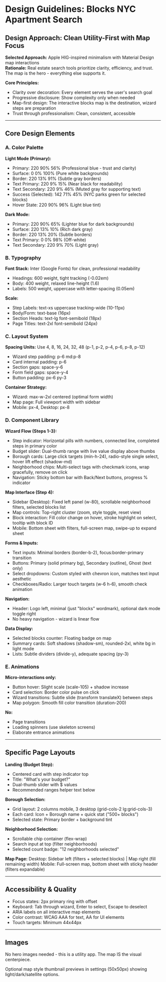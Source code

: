 # Design Guidelines: Blocks NYC Apartment Search

## Design Approach: Clean Utility-First with Map Focus

**Selected Approach:** Apple HIG-inspired minimalism with Material Design map interactions  
**Rationale:** Real estate search tools prioritize clarity, efficiency, and trust. The map is the hero - everything else supports it.

**Core Principles:**
- Clarity over decoration: Every element serves the user's search goal
- Progressive disclosure: Show complexity only when needed
- Map-first design: The interactive blocks map is the destination, wizard steps are preparation
- Trust through professionalism: Clean, consistent, accessible

---

## Core Design Elements

### A. Color Palette

**Light Mode (Primary):**
- Primary: 220 90% 56% (Professional blue - trust and clarity)
- Surface: 0 0% 100% (Pure white backgrounds)
- Border: 220 13% 91% (Subtle gray borders)
- Text Primary: 220 9% 15% (Near black for readability)
- Text Secondary: 220 9% 46% (Muted gray for supporting text)
- Success (Selected): 142 71% 45% (NYC parks green for selected blocks)
- Hover State: 220 90% 96% (Light blue tint)

**Dark Mode:**
- Primary: 220 90% 65% (Lighter blue for dark backgrounds)
- Surface: 220 13% 10% (Rich dark gray)
- Border: 220 13% 20% (Subtle borders)
- Text Primary: 0 0% 98% (Off-white)
- Text Secondary: 220 9% 70% (Light gray)

### B. Typography

**Font Stack:** Inter (Google Fonts) for clean, professional readability
- Headings: 600 weight, tight tracking (-0.02em)
- Body: 400 weight, relaxed line-height (1.6)
- Labels: 500 weight, uppercase with letter-spacing (0.05em)

**Scale:**
- Step Labels: text-xs uppercase tracking-wide (10-11px)
- Body/Form: text-base (16px)
- Section Heads: text-lg font-semibold (18px)
- Page Titles: text-2xl font-semibold (24px)

### C. Layout System

**Spacing Units:** Use 4, 8, 16, 24, 32, 48 (p-1, p-2, p-4, p-6, p-8, p-12)
- Wizard step padding: p-6 md:p-8
- Card internal padding: p-6
- Section gaps: space-y-6
- Form field gaps: space-y-4
- Button padding: px-6 py-3

**Container Strategy:**
- Wizard: max-w-2xl centered (optimal form width)
- Map page: Full viewport width with sidebar
- Mobile: px-4, Desktop: px-8

### D. Component Library

**Wizard Flow (Steps 1-3):**
- Step indicator: Horizontal pills with numbers, connected line, completed steps in primary color
- Budget slider: Dual-thumb range with live value display above thumbs
- Borough cards: Large click targets (min-h-24), radio-style single select, hover lift effect (shadow-md)
- Neighborhood chips: Multi-select tags with checkmark icons, wrap gracefully, remove on click
- Navigation: Sticky bottom bar with Back/Next buttons, progress % indicator

**Map Interface (Step 4):**
- Sidebar (Desktop): Fixed left panel (w-80), scrollable neighborhood filters, selected blocks list
- Map controls: Top-right cluster (zoom, style toggle, reset view)
- Block interaction: Fill color change on hover, stroke highlight on select, tooltip with block ID
- Mobile: Bottom sheet with filters, full-screen map, swipe-up to expand sheet

**Forms & Inputs:**
- Text inputs: Minimal borders (border-b-2), focus:border-primary transition
- Buttons: Primary (solid primary bg), Secondary (outline), Ghost (text only)
- Select dropdowns: Custom styled with chevron icon, matches text input aesthetic
- Checkboxes/Radio: Larger touch targets (w-6 h-6), smooth check animation

**Navigation:**
- Header: Logo left, minimal (just "blocks" wordmark), optional dark mode toggle right
- No heavy navigation - wizard is linear flow

**Data Display:**
- Selected blocks counter: Floating badge on map
- Summary cards: Soft shadows (shadow-sm), rounded-2xl, white bg in light mode
- Lists: Subtle dividers (divide-y), adequate spacing (py-3)

### E. Animations

**Micro-interactions only:**
- Button hover: Slight scale (scale-105) + shadow increase
- Card selection: Border color pulse on click
- Wizard transitions: Subtle slide (transform translateX) between steps
- Map polygon: Smooth fill color transition (duration-200)

**No:**
- Page transitions
- Loading spinners (use skeleton screens)
- Elaborate entrance animations

---

## Specific Page Layouts

**Landing (Budget Step):**
- Centered card with step indicator top
- Title: "What's your budget?"
- Dual-thumb slider with $ values
- Recommended ranges helper text below

**Borough Selection:**
- Grid layout: 2 columns mobile, 3 desktop (grid-cols-2 lg:grid-cols-3)
- Each card: Icon + Borough name + quick stat ("500+ blocks")
- Selected state: Primary border + background tint

**Neighborhood Selection:**
- Scrollable chip container (flex-wrap)
- Search input at top (filter neighborhoods)
- Selected count badge: "12 neighborhoods selected"

**Map Page:**
Desktop: Sidebar left (filters + selected blocks) | Map right (fill remaining width)
Mobile: Full-screen map, bottom sheet with sticky header (filters expandable)

---

## Accessibility & Quality

- Focus states: 2px primary ring with offset
- Keyboard: Tab through wizard, Enter to select, Escape to deselect
- ARIA labels on all interactive map elements
- Color contrast: WCAG AAA for text, AA for UI elements
- Touch targets: Minimum 44x44px

---

## Images

No hero images needed - this is a utility app. The map IS the visual centerpiece. 

Optional map style thumbnail previews in settings (50x50px) showing light/dark/satellite options.